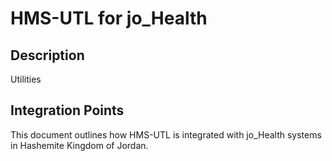 # HMS-UTL for jo_Health

## Description

Utilities

## Integration Points

This document outlines how HMS-UTL is integrated with jo_Health systems in Hashemite Kingdom of Jordan.
